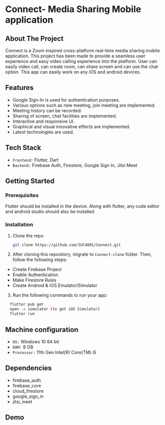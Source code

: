 # Connect- Media Sharing Mobile application

## About The Project

Connect is a Zoom inspired cross-platform real-time media sharing mobile application. This project has been made to provide a seamless user experience and easy video calling experience into the platform. User can easily video call, can create room, can share screen and can use the chat option. This app can easily work on any iOS and android devices.

## Features

- Google Sign-In is used for authentication purposes.
- Various options such as new meeting, join meeting are implemented.
- Meeting history can be recorded.
- Sharing of screen, chat facilities are implemented.
- Interactive and responsive UI.
- Graphical and visual innovative effects are implemented.
- Latest technologies are used.


## Tech Stack

- `Frontend:` Flutter, Dart
- `Backend:` Firebase Auth, Firestore, Google Sign In, Jitsi Meet

<!-- GETTING STARTED -->
## Getting Started


### Prerequisites

Flutter should be installed in the device. Along with flutter, any code editor and android studio should also be installed.

### Installation

1. Clone the repo
   ```sh
   git clone https://github.com/IUC4801/Connect.git
   ```
   
2. After cloning this repository, migrate to ```Connect-clone``` folder. Then, follow the following steps:
- Create Firebase Project
- Enable Authentication
- Make Firestore Rules
- Create Android & iOS Emulator/Simulator

3. Run the following commands to run your app:
```bash
  flutter pub get
  open -a simulator (to get iOS Simulator)
  flutter run
```
## Machine configuration
- `OS:` Windows 10 64 bit
- `RAM:` 8 GB 
- `Processor:` 11th Gen Intel(R) Core(TM) i5


## Dependencies
- firebase_auth
- firebase_core
- cloud_firestore
- google_sign_in
- jitsi_meet

## Demo

